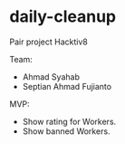 # daily-cleanup
Pair project Hacktiv8

Team:
* Ahmad Syahab 
* Septian Ahmad Fujianto 

MVP:
* Show rating for Workers.
* Show banned Workers.
